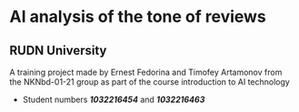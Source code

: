 # AI analysis of the tone of reviews
## RUDN University
A training project made by Ernest Fedorina and Timofey Artamonov from the NKNbd-01-21 group as part of the course introduction to AI technology
- Student numbers ***1032216454*** and ***1032216463***
